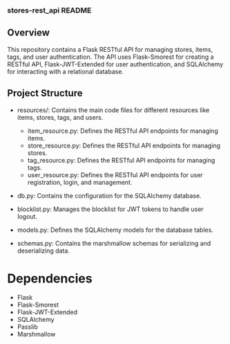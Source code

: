 ### stores-rest_api README

## Overview

This repository contains a Flask RESTful API for managing stores, items, tags, and user authentication. The API uses Flask-Smorest for creating a RESTful API, Flask-JWT-Extended for user authentication, and SQLAlchemy for interacting with a relational database.

## Project Structure

- resources/: Contains the main code files for different resources like items, stores, tags, and users.
    - item_resource.py: Defines the RESTful API endpoints for managing items.
    - store_resource.py: Defines the RESTful API endpoints for managing stores.
    - tag_resource.py: Defines the RESTful API endpoints for managing tags.
    - user_resource.py: Defines the RESTful API endpoints for user registration, login, and management.

- db.py: Contains the configuration for the SQLAlchemy database.

- blocklist.py: Manages the blocklist for JWT tokens to handle user logout.

- models.py: Defines the SQLAlchemy models for the database tables.

- schemas.py: Contains the marshmallow schemas for serializing and deserializing data.

# Dependencies

- Flask
- Flask-Smorest
- Flask-JWT-Extended
- SQLAlchemy
- Passlib
- Marshmallow

